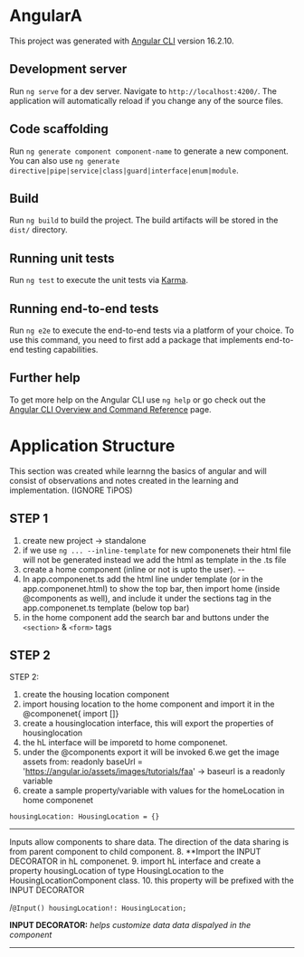 # AngularA

This project was generated with [Angular CLI](https://github.com/angular/angular-cli) version 16.2.10.

## Development server

Run `ng serve` for a dev server. Navigate to `http://localhost:4200/`. The application will automatically reload if you change any of the source files.

## Code scaffolding

Run `ng generate component component-name` to generate a new component. You can also use `ng generate directive|pipe|service|class|guard|interface|enum|module`.

## Build

Run `ng build` to build the project. The build artifacts will be stored in the `dist/` directory.

## Running unit tests

Run `ng test` to execute the unit tests via [Karma](https://karma-runner.github.io).

## Running end-to-end tests

Run `ng e2e` to execute the end-to-end tests via a platform of your choice. To use this command, you need to first add a package that implements end-to-end testing capabilities.

## Further help

To get more help on the Angular CLI use `ng help` or go check out the [Angular CLI Overview and Command Reference](https://angular.io/cli) page.


# Application Structure

This section was created while learnng the basics of angular and will consist of observations and notes created in the learning and implementation. (IGNORE TiPOS)

## STEP 1
1. create new project -> standalone
2. if we use `ng ... --inline-template` for new componenets their html file will not be 
generated instead we add the html as template in the .ts file
3. create a home component (inline or not is upto the user).
--
4. In app.componenet.ts add the html line under template (or in the app.componenet.html) to show the 
top bar, then import home (inside @components as well), and include it under the sections tag in the app.componenet.ts template (below top bar)
5. in the home component add the search bar and buttons under the `<section>` & `<form>` tags

## STEP 2
STEP 2:
1. create the housing location component
2. import housing location to the home component and import it in the @componenet{ import []}
3. create a housinglocation interface, this will export the properties of housinglocation
4. the hL interface will be imporetd to home componenet.
5. under the @components export it will be invoked
6.we get the image assets from: readonly baseUrl = 'https://angular.io/assets/images/tutorials/faa' -> baseurl is a readonly variable
7. create a sample property/variable with values for the homeLocation in home componenet

`housingLocation: HousingLocation = {}`
 
-- --
Inputs allow components to share data. The direction of the data sharing is from parent component to child component.
8. **Import the INPUT DECORATOR  in hL componenet.
9. import hL interface and create a property housingLocation of type HousingLocation to the 
HousingLocationComponent class. 
10. this property will be prefixed with the INPUT DECORATOR 

/`@Input() housingLocation!: HousingLocation;`

**INPUT DECORATOR:** *helps customize data data dispalyed in the component*
-- --